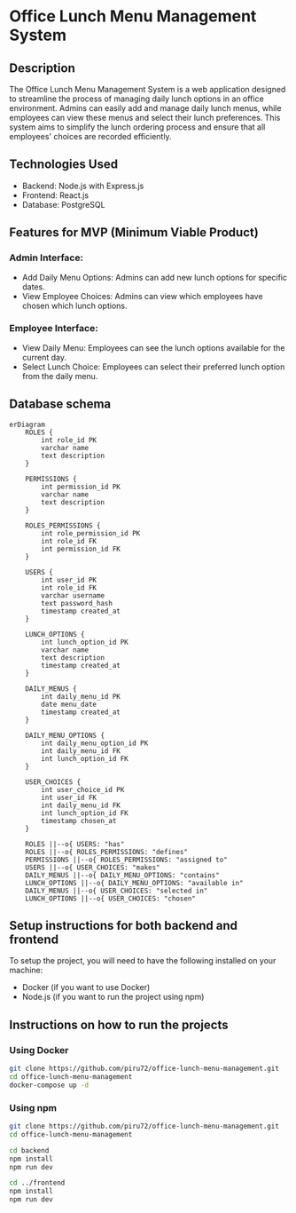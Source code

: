 # Office Lunch Menu Management System
## Description
The Office Lunch Menu Management System is a web application designed to streamline the process of managing daily lunch options in an office environment. Admins can easily add and manage daily lunch menus, while employees can view these menus and select their lunch preferences. This system aims to simplify the lunch ordering process and ensure that all employees' choices are recorded efficiently.

## Technologies Used
- Backend: Node.js with Express.js
- Frontend: React.js
- Database: PostgreSQL

## Features for MVP (Minimum Viable Product)

### Admin Interface:
- Add Daily Menu Options: Admins can add new lunch options for specific dates.
- View Employee Choices: Admins can view which employees have chosen which lunch options.

### Employee Interface:
- View Daily Menu: Employees can see the lunch options available for the current day.
- Select Lunch Choice: Employees can select their preferred lunch option from the daily menu.

## Database schema
```mermaid
erDiagram
    ROLES {
        int role_id PK
        varchar name
        text description
    }

    PERMISSIONS {
        int permission_id PK
        varchar name
        text description
    }

    ROLES_PERMISSIONS {
        int role_permission_id PK
        int role_id FK
        int permission_id FK
    }

    USERS {
        int user_id PK
        int role_id FK
        varchar username
        text password_hash
        timestamp created_at
    }

    LUNCH_OPTIONS {
        int lunch_option_id PK
        varchar name
        text description
        timestamp created_at
    }

    DAILY_MENUS {
        int daily_menu_id PK
        date menu_date
        timestamp created_at
    }

    DAILY_MENU_OPTIONS {
        int daily_menu_option_id PK
        int daily_menu_id FK
        int lunch_option_id FK
    }

    USER_CHOICES {
        int user_choice_id PK
        int user_id FK
        int daily_menu_id FK
        int lunch_option_id FK
        timestamp chosen_at
    }

    ROLES ||--o{ USERS: "has"
    ROLES ||--o{ ROLES_PERMISSIONS: "defines"
    PERMISSIONS ||--o{ ROLES_PERMISSIONS: "assigned to"
    USERS ||--o{ USER_CHOICES: "makes"
    DAILY_MENUS ||--o{ DAILY_MENU_OPTIONS: "contains"
    LUNCH_OPTIONS ||--o{ DAILY_MENU_OPTIONS: "available in"
    DAILY_MENUS ||--o{ USER_CHOICES: "selected in"
    LUNCH_OPTIONS ||--o{ USER_CHOICES: "chosen"

```
## Setup instructions for both backend and frontend

To setup the project, you will need to have the following installed on your machine:
- Docker (if you want to use Docker)
- Node.js (if you want to run the project using npm)

## Instructions on how to run the projects
### Using Docker

```bash
git clone https://github.com/piru72/office-lunch-menu-management.git
cd office-lunch-menu-management
docker-compose up -d
```

### Using npm
    
```bash
git clone https://github.com/piru72/office-lunch-menu-management.git
cd office-lunch-menu-management

cd backend
npm install
npm run dev

cd ../frontend
npm install
npm run dev
```